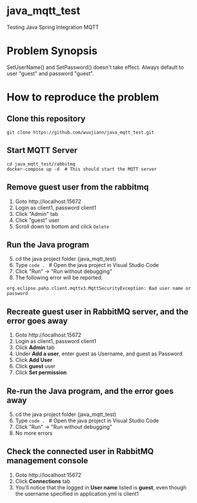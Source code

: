 # java_mqtt_test
Testing Java Spring Integration MQTT 

# Problem Synopsis
SetUserName() and SetPassword() doesn't take effect.  Always default to user "guest" and password "guest".  

# How to reproduce the problem
## Clone this repository
```
git clone https://github.com/wuujiann/java_mqtt_test.git
```

## Start MQTT Server
```
cd java_mqtt_test/rabbitmq
docker-compose up -d  # This should start the MQTT server
```

## Remove guest user from the rabbitmq
1. Goto http://localhost:15672
2. Login as client1, password client1
3. Click "Admin" tab
4. Click "guest" user
5. Scroll down to bottom and click `Delete`

## Run the Java program
5. cd the java project folder (java_mqtt_test)
6. Type `code . `  # Open the java project in Visual Studio Code
7. Click "Run" -> "Run without debugging"
8. The following error will be reported:
```
org.eclipse.paho.client.mqttv3.MqttSecurityException: Bad user name or password
```

## Recreate guest user in RabbitMQ server, and the error goes away
1. Goto http://localhost:15672
2. Login as client1, password client1
3. Click __Admin__ tab
4. Under __Add a user__, enter guest as Username, and guest as Password
5. Click __Add User__
6. Click __guest__ user
7. Click __Set permission__

## Re-run the Java program, and the error goes away
5. cd the java project folder (java_mqtt_test)
6. Type `code . `  # Open the java project in Visual Studio Code
7. Click "Run" -> "Run without debugging"
8. No more errors

## Check the connected user in RabbitMQ management console
1. Goto http://localhost:15672
2. Click __Connections__ tab
3. You'll notice that the logged in __User name__ listed is __guest__, even though the username specified in application.yml is client1

